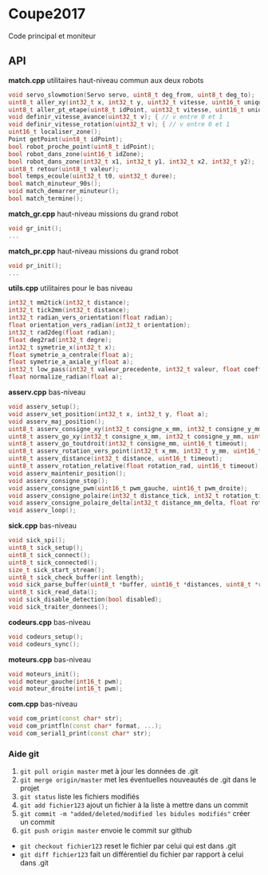 # Coupe2017
Code principal et moniteur

## API

**match.cpp** utilitaires haut-niveau commun aux deux robots
```c++
void servo_slowmotion(Servo servo, uint8_t deg_from, uint8_t deg_to);
uint8_t aller_xy(int32_t x, int32_t y, uint32_t vitesse, uint16_t uniquement_avant, uint16_t timeout, uint8_t max_tentatives);
uint8_t aller_pt_etape(uint8_t idPoint, uint32_t vitesse, uint16_t uniquement_avant, uint16_t timeout, uint8_t max_tentatives);
void definir_vitesse_avance(uint32_t v); { // v entre 0 et 1
void definir_vitesse_rotation(uint32_t v); { // v entre 0 et 1
uint16_t localiser_zone();
Point getPoint(uint8_t idPoint);
bool robot_proche_point(uint8_t idPoint);
bool robot_dans_zone(uint16_t idZone);
bool robot_dans_zone(int32_t x1, int32_t y1, int32_t x2, int32_t y2);
uint8_t retour(uint8_t valeur);
bool temps_ecoule(uint32_t t0, uint32_t duree);
bool match_minuteur_90s();
void match_demarrer_minuteur();
bool match_termine();
```
**match_gr.cpp** haut-niveau missions du grand robot
```c++
void gr_init();
...
```

**match_pr.cpp** haut-niveau missions du grand robot
```c++
void pr_init();
...
```

**utils.cpp** utilitaires pour le bas niveau
```c++
int32_t mm2tick(int32_t distance);
int32_t tick2mm(int32_t distance);
int32_t radian_vers_orientation(float radian);
float orientation_vers_radian(int32_t orientation);
int32_t rad2deg(float radian);
float deg2rad(int32_t degre);
int32_t symetrie_x(int32_t x);
float symetrie_a_centrale(float a);
float symetrie_a_axiale_y(float a);
int32_t low_pass(int32_t valeur_precedente, int32_t valeur, float coeff);
float normalize_radian(float a);
```

**asserv.cpp** bas-niveau
```c++
void asserv_setup();
void asserv_set_position(int32_t x, int32_t y, float a);
void asserv_maj_position();
uint8_t asserv_consigne_xy(int32_t consigne_x_mm, int32_t consigne_y_mm, uint16_t uniquement_avant);
uint8_t asserv_go_xy(int32_t consigne_x_mm, int32_t consigne_y_mm, uint16_t timeout, uint16_t uniquement_avant);
uint8_t asserv_go_toutdroit(int32_t consigne_mm, uint16_t timeout);
uint8_t asserv_rotation_vers_point(int32_t x_mm, int32_t y_mm, uint16_t timeout);
uint8_t asserv_distance(int32_t distance, uint16_t timeout);
uint8_t asserv_rotation_relative(float rotation_rad, uint16_t timeout);
void asserv_maintenir_position();
void asserv_consigne_stop();
void asserv_consigne_pwm(uint16_t pwm_gauche, uint16_t pwm_droite);
void asserv_consigne_polaire(int32_t distance_tick, int32_t rotation_tick);
void asserv_consigne_polaire_delta(int32_t distance_mm_delta, float rotation_rad_delta);
void asserv_loop();
```

**sick.cpp** bas-niveau
```c++
void sick_spi();
uint8_t sick_setup();
uint8_t sick_connect();
uint8_t sick_connected();
size_t sick_start_stream();
uint8_t sick_check_buffer(int length);
void sick_parse_buffer(uint8_t *buffer, uint16_t *distances, uint8_t *rssi);
uint8_t sick_read_data();
void sick_disable_detection(bool disabled);
void sick_traiter_donnees();
```

**codeurs.cpp** bas-niveau
```c++
void codeurs_setup();
void codeurs_sync();
```

**moteurs.cpp** bas-niveau
```c++
void moteurs_init();
void moteur_gauche(int16_t pwm);
void moteur_droite(int16_t pwm);
```

**com.cpp** bas-niveau
```c++
void com_print(const char* str);
void com_printfln(const char* format, ...);
void com_serial1_print(const char* str);
```

### Aide git
1. `git pull origin master` met à jour les données de .git
1. `git merge origin/master` met les éventuelles nouveautés de .git dans le projet
1. `git status` liste les fichiers modifiés
1. `git add fichier123` ajout un fichier à la liste à mettre dans un commit
1. `git commit -m "added/deleted/modified les bidules modifiés"` créer un commit
1. `git push origin master` envoie le commit sur github

- `git checkout fichier123` reset le fichier par celui qui est dans .git
- `git diff fichier123` fait un différentiel du fichier par rapport à celui dans .git


